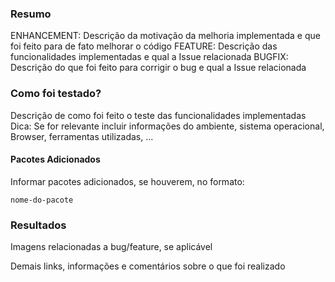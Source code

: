 
### Resumo
ENHANCEMENT: Descrição da motivação da melhoria implementada e que foi feito para de fato melhorar o código
FEATURE: Descrição das funcionalidades implementadas e qual a Issue relacionada
BUGFIX: Descrição do que foi feito para corrigir o bug e qual a Issue relacionada

### Como foi testado?
Descrição de como foi feito o teste das funcionalidades implementadas
Dica: Se for relevante incluir informações do ambiente, sistema operacional, Browser, ferramentas utilizadas, ... 

#### Pacotes Adicionados
Informar pacotes adicionados, se houverem, no formato:
```
nome-do-pacote
```

### Resultados
Imagens relacionadas a bug/feature, se aplicável 

Demais links, informações e comentários sobre o que foi realizado



